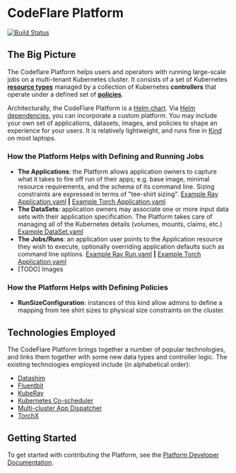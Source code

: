 # CodeFlare Platform

[![Build Status](https://travis.ibm.com/cloud-computer/codeflare-platform.svg?token=q3a78CA7yxKpNpK2nBqK&branch=main)](https://travis.ibm.com/cloud-computer/codeflare-platform)

## The Big Picture

The Codeflare Platform helps users and operators with running
large-scale jobs on a multi-tenant Kubernetes cluster. It consists of
a set of Kubernetes [**resource types**](#resource-types) managed by a
collection of Kubernetes **controllers** that operate under a defined
set of [**policies**](#policy-types).

Architecturally, the CodeFlare Platform is a [Helm
chart](https://helm.sh). Via [Helm
dependencies](https://helm.sh/docs/helm/helm_dependency/), you can
incorporate a custom platform. You may include your own set of
applications, datasets, images, and policies to shape an experience
for your users. It is relatively lightweight, and runs fine in
[Kind](#local-development-using-kind) on most laptops.

<a name="resource-types">

### How the Platform Helps with Defining and Running Jobs

- **The Applications**: the Platform allows application owners to
  capture what it takes to fire off run of their apps; e.g. base
  image, minimal resource requirements, and the schema of its command
  line. Sizing constraints are expressed in terms of "tee-shirt
  sizing". [Example Ray
  Application.yaml](watsonx_ai/charts/applications/templates/examples/ray/qiskit.yaml)
  **|** [Example Torch
  Application.yaml](watsonx_ai/charts/applications/templates/examples/torch/lightning.yaml)
- **The DataSets**: application owners may associate one or more input
  data sets with their application specification. The Platform takes
  care of managing all of the Kubernetes details (volumes, mounts, claims,
  etc.) [Example
  DataSet.yaml](https://github.ibm.com/nickm/codeflare-platform/blob/rm/tests/templates/datasets/s3-test.yaml)
- **The Jobs/Runs**: an application user points to the Application
  resource they wish to execute, optionally overriding application
  defaults such as command line options. [Example Ray
  Run.yaml](tests/runs/watsonx_ai/ray/qiskit.yaml) **|** [Example
  Torch Application.yaml](tests/runs/watsonx_ai/torch/lightning.yaml)
- [TODO] Images

<a name="policy-types">

### How the Platform Helps with Defining Policies

- **RunSizeConfiguration**: instances of this kind allow admins to
  define a mapping from tee shirt sizes to physical size constraints
  on the cluster.
  
## Technologies Employed

The CodeFlare Platform brings together a number of popular
technologies, and links them together with some new data types and
controller logic. The existing technologies employed include (in
alphabetical order):

- [Datashim](https://github.com/datashim-io/datashim)
- [Fluentbit](https://fluentbit.io/)
- [KubeRay](https://github.com/ray-project/kuberay)
- [Kubernetes Co-scheduler](https://github.com/kubernetes-sigs/scheduler-plugins)
- [Multi-cluster App Dispatcher](https://github.com/project-codeflare/multi-cluster-app-dispatcher)
- [TorchX](https://pytorch.org/torchx/latest/)

## Getting Started

To get started with contributing the Platform, see the
[Platform Developer Documentation](docs/development.md).
